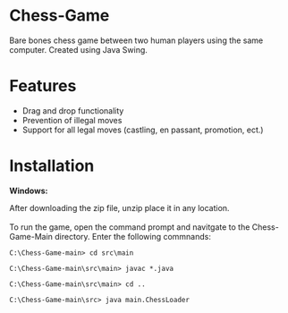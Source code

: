 # Chess-Game
Bare bones chess game between two human players using the same computer. Created using Java Swing.

# Features
* Drag and drop functionality
* Prevention of illegal moves
* Support for all legal moves (castling, en passant, promotion, ect.)

# Installation
**Windows:**

After downloading the zip file, unzip place it in any location. <br />
<br />To run the game, open the command prompt and navitgate to the Chess-Game-Main directory. Enter the following commnands: 

```
C:\Chess-Game-main> cd src\main
```
```
C:\Chess-Game-main\src\main> javac *.java
```
```
C:\Chess-Game-main\src\main> cd ..
```
```
C:\Chess-Game-main\src> java main.ChessLoader
```
